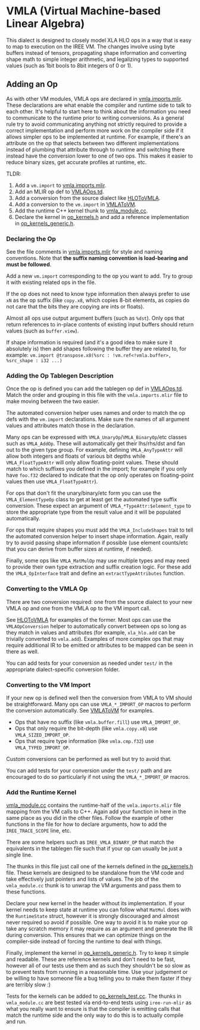 # VMLA (Virtual Machine-based Linear Algebra)

This dialect is designed to closely model XLA HLO ops in a way that is easy to
map to execution on the IREE VM. The changes involve using byte buffers instead
of tensors, propagating shape information and converting shape math to simple
integer arithmetic, and legalizing types to supported values (such as 1bit bools
to 8bit integers of 0 or 1).

## Adding an Op

As with other VM modules, VMLA ops are declared in
[vmla.imports.mlir](/iree/compiler/Dialect/VMLA/vmla.imports.mlir). These
declarations are what enable the compiler and runtime side to talk to each
other. It's helpful to start here to think about the information you need to
communicate to the runtime prior to writing conversions. As a general rule try
to avoid communicating anything not strictly required to provide a correct
implementation and perform more work on the compiler side if it allows simpler
ops to be implemented at runtime. For example, if there's an attribute on the op
that selects between two different implementations instead of plumbing that
attribute through to runtime and switching there instead have the conversion
lower to one of two ops. This makes it easier to reduce binary sizes, get
accurate profiles at runtime, etc.

TLDR:

1.  Add a `vm.import` to
    [vmla.imports.mlir](/iree/compiler/Dialect/VMLA/vmla.imports.mlir).
2.  Add an MLIR op def to
    [VMLAOps.td](/iree/compiler/Dialect/VMLA/IR/VMLAOps.td).
3.  Add a conversion from the source dialect like
    [HLOToVMLA](/iree/compiler/Dialect/VMLA/Conversion/HLOToVMLA/).
4.  Add a conversion to the `vm.import` in
    [VMLAToVM](/iree/compiler/Dialect/VMLA/Conversion/VMLAToVM/).
5.  Add the runtime C++ kernel thunk to
    [vmla_module.cc](/iree/hal/vmla/vmla_module.cc).
6.  Declare the kernel in [op_kernels.h](/iree/hal/vmla/op_kernels.h) and add a
    reference implementation in
    [op_kernels_generic.h](/iree/hal/vmla/op_kernels_generic.h).

### Declaring the Op

See the file comments in
[vmla.imports.mlir](/iree/compiler/Dialect/VMLA/vmla.imports.mlir) for style and
naming conventions. Note that **the suffix naming convention is load-bearing and
must be followed**.

Add a new `vm.import` corresponding to the op you want to add. Try to group it
with existing related ops in the file.

If the op does not need to know type information then always prefer to use `xN`
as the op suffix (like `copy.x8`, which copies 8-bit elements, as copies do not
care that the bits they are copying are ints or floats).

Almost all ops use output argument buffers (such as `%dst`). Only ops that
return references to in-place contents of existing input buffers should return
values (such as `buffer.view`).

If shape information is required (and it's a good idea to make sure it
absolutely is) then add shapes following the buffer they are related to, for
example: `vm.import @transpose.x8(%src : !vm.ref<!vmla.buffer>, %src_shape : i32
...)`

### Adding the Op Tablegen Description

Once the op is defined you can add the tablegen op def in
[VMLAOps.td](/iree/compiler/Dialect/VMLA/IR/VMLAOps.td). Match the order and
grouping in this file with the `vmla.imports.mlir` file to make moving between
the two easier.

The automated conversion helper uses names and order to match the op defs with
the `vm.import` declarations. Make sure the names of all argument values and
attributes match those in the declaration.

Many ops can be expressed with `VMLA_UnaryOp`/`VMLA_BinaryOp`/etc classes such
as `VMLA_AddOp`. These will automatically get their lhs/rhs/dst and fan out to
the given type group. For example, defining `VMLA_AnyTypeAttr` will allow both
integers and floats of various bit depths while `VMLA_FloatTypeAttr` will only
allow floating-point values. These should match to which suffixes you defined in
the import; for example if you only have `foo.f32` declared to indicate that the
op only operates on floating-point values then use `VMLA_FloatTypeAttr`).

For ops that don't fit the unary/binary/etc form you can use the
`VMLA_ElementTypeOp` class to get at least get the automated type suffix
conversion. These expect an argument of `VMLA_*TypeAttr:$element_type` to store
the appropriate type from the result value and it will be populated
automatically.

For ops that require shapes you must add the `VMLA_IncludeShapes` trait to tell
the automated conversion helper to insert shape information. Again, really try
to avoid passing shape information if possible (use element counts/etc that you
can derive from buffer sizes at runtime, if needed).

Finally, some ops like `VMLA_MatMulOp` may use multiple types and may need to
provide their own type extraction and suffix creation logic. For these add the
`VMLA_OpInterface` trait and define an `extractTypeAttributes` function.

### Converting to the VMLA Op

There are two conversion required: one from the source dialect to your new VMLA
op and one from the VMLA op to the VM import call.

See [HLOToVMLA](/iree/compiler/Dialect/VMLA/Conversion/HLOToVMLA/) for examples
of the former. Most ops can use the `VMLAOpConversion` helper to automatically
convert between ops so long as they match in values and attributes (for example,
`xla_hlo.add` can be trivially converted to `vmla.add`). Examples of more
complex ops that may require additional IR to be emitted or attributes to be
mapped can be seen in there as well.

You can add tests for your conversion as needed under `test/` in the appropriate
dialect-specific conversion folder.

### Converting to the VM Import

If your new op is defined well then the conversion from VMLA to VM should be
straightforward. Many ops can use `VMLA_*_IMPORT_OP` macros to perform the
conversion automatically. See
[VMLAToVM](/iree/compiler/Dialect/VMLA/Conversion/VMLAToVM/) for examples.

*   Ops that have no suffix (like `vmla.buffer.fill`) use `VMLA_IMPORT_OP`.
*   Ops that only require the bit-depth (like `vmla.copy.x8`) use
    `VMLA_SIZED_IMPORT_OP`.
*   Ops that require type information (like `vmla.cmp.f32`) use
    `VMLA_TYPED_IMPORT_OP`.

Custom conversions can be performed as well but try to avoid that.

You can add tests for your conversion under the `test/` path and are encouraged
to do so particularly if not using the `VMLA_*_IMPORT_OP` macros.

### Add the Runtime Kernel

[vmla_module.cc](/iree/hal/vmla/vmla_module.cc) contains the runtime-half of the
`vmla.imports.mlir` file mapping from the VM calls to C++. Again add your
function in here in the same place as you did in the other files. Follow the
example of other functions in the file for how to declare arguments, how to add
the `IREE_TRACE_SCOPE` line, etc.

There are some helpers such as `IREE_VMLA_BINARY_OP` that match the equivalents
in the tablegen file such that if your op can usually be just a single line.

The thunks in this file just call one of the kernels defined in the
[op_kernels.h](/iree/hal/vmla/op_kernels.h) file. These kernels are designed to
be standalone from the VM code and take effectively just pointers and lists of
values. The job of the `vmla_module.cc` thunk is to unwrap the VM arguments and
pass them to these functions.

Declare your new kernel in the header without its implementation. If your kernel
needs to keep state at runtime you can follow what `MatMul` does with the
`RuntimeState` struct, however it is strongly discouraged and almost never
required so avoid if possible. One way to avoid it is to make your op take any
scratch memory it may require as an argument and generate the IR during
conversion. This ensures that we can optimize things on the compiler-side
instead of forcing the runtime to deal with things.

Finally, implement the kernel in
[op_kernels_generic.h](/iree/hal/vmla/op_kernels_generic.h). Try to keep it
simple and readable. These are reference kernels and don't need to be fast,
however all of our tests use them and as such they shouldn't be so slow as to
prevent tests from running in a reasonable time. Use your judgement or be
willing to have someone file a bug telling you to make them faster if they are
terribly slow :)

Tests for the kernels can be added to
[op_kernels_test.cc](/iree/hal/vmla/op_kernels_test.cc). The thunks in
`vmla_module.cc` are best tested via end-to-end tests using `iree-run-mlir` as
what you really want to ensure is that the compiler is emitting calls that match
the runtime side and the only way to do this is to actually compile and run.
